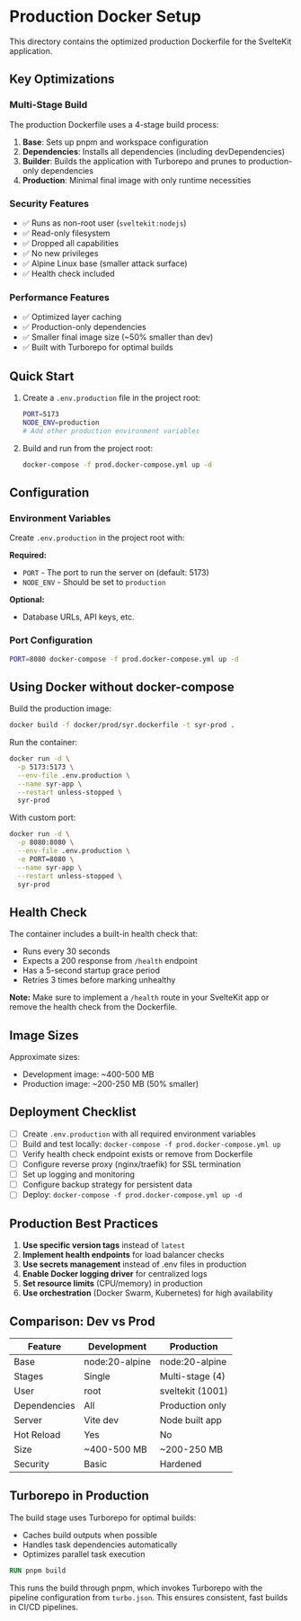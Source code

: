# Production Docker Setup

This directory contains the optimized production Dockerfile for the SvelteKit application.

## Key Optimizations

### Multi-Stage Build
The production Dockerfile uses a 4-stage build process:

1. **Base**: Sets up pnpm and workspace configuration
2. **Dependencies**: Installs all dependencies (including devDependencies)
3. **Builder**: Builds the application with Turborepo and prunes to production-only dependencies
4. **Production**: Minimal final image with only runtime necessities

### Security Features
- ✅ Runs as non-root user (`sveltekit:nodejs`)
- ✅ Read-only filesystem
- ✅ Dropped all capabilities
- ✅ No new privileges
- ✅ Alpine Linux base (smaller attack surface)
- ✅ Health check included

### Performance Features
- ✅ Optimized layer caching
- ✅ Production-only dependencies
- ✅ Smaller final image size (~50% smaller than dev)
- ✅ Built with Turborepo for optimal builds

## Quick Start

1. Create a `.env.production` file in the project root:
   ```bash
   PORT=5173
   NODE_ENV=production
   # Add other production environment variables
   ```

2. Build and run from the project root:
   ```bash
   docker-compose -f prod.docker-compose.yml up -d
   ```

## Configuration

### Environment Variables

Create `.env.production` in the project root with:

**Required:**
- `PORT` - The port to run the server on (default: 5173)
- `NODE_ENV` - Should be set to `production`

**Optional:**
- Database URLs, API keys, etc.

### Port Configuration

```bash
PORT=8080 docker-compose -f prod.docker-compose.yml up -d
```

## Using Docker without docker-compose

Build the production image:
```bash
docker build -f docker/prod/syr.dockerfile -t syr-prod .
```

Run the container:
```bash
docker run -d \
  -p 5173:5173 \
  --env-file .env.production \
  --name syr-app \
  --restart unless-stopped \
  syr-prod
```

With custom port:
```bash
docker run -d \
  -p 8080:8080 \
  --env-file .env.production \
  -e PORT=8080 \
  --name syr-app \
  --restart unless-stopped \
  syr-prod
```

## Health Check

The container includes a built-in health check that:
- Runs every 30 seconds
- Expects a 200 response from `/health` endpoint
- Has a 5-second startup grace period
- Retries 3 times before marking unhealthy

**Note:** Make sure to implement a `/health` route in your SvelteKit app or remove the health check from the Dockerfile.

## Image Sizes

Approximate sizes:
- Development image: ~400-500 MB
- Production image: ~200-250 MB (50% smaller)

## Deployment Checklist

- [ ] Create `.env.production` with all required environment variables
- [ ] Build and test locally: `docker-compose -f prod.docker-compose.yml up`
- [ ] Verify health check endpoint exists or remove from Dockerfile
- [ ] Configure reverse proxy (nginx/traefik) for SSL termination
- [ ] Set up logging and monitoring
- [ ] Configure backup strategy for persistent data
- [ ] Deploy: `docker-compose -f prod.docker-compose.yml up -d`

## Production Best Practices

1. **Use specific version tags** instead of `latest`
2. **Implement health endpoints** for load balancer checks
3. **Use secrets management** instead of .env files in production
4. **Enable Docker logging driver** for centralized logs
5. **Set resource limits** (CPU/memory) in production
6. **Use orchestration** (Docker Swarm, Kubernetes) for high availability

## Comparison: Dev vs Prod

| Feature | Development | Production |
|---------|-------------|------------|
| Base | node:20-alpine | node:20-alpine |
| Stages | Single | Multi-stage (4) |
| User | root | sveltekit (1001) |
| Dependencies | All | Production only |
| Server | Vite dev | Node built app |
| Hot Reload | Yes | No |
| Size | ~400-500 MB | ~200-250 MB |
| Security | Basic | Hardened |

## Turborepo in Production

The build stage uses Turborepo for optimal builds:
- Caches build outputs when possible
- Handles task dependencies automatically
- Optimizes parallel task execution

```dockerfile
RUN pnpm build
```

This runs the build through pnpm, which invokes Turborepo with the pipeline configuration from `turbo.json`. This ensures consistent, fast builds in CI/CD pipelines.

